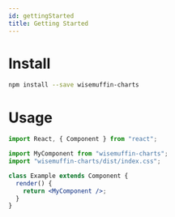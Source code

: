 ```yaml
---
id: gettingStarted
title: Getting Started
---
```


# Install

```bash
npm install --save wisemuffin-charts
```

# Usage

```jsx
import React, { Component } from "react";

import MyComponent from "wisemuffin-charts";
import "wisemuffin-charts/dist/index.css";

class Example extends Component {
  render() {
    return <MyComponent />;
  }
}
```

